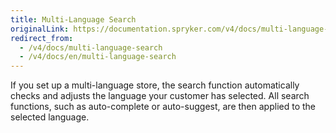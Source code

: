 ```yaml
---
title: Multi-Language Search
originalLink: https://documentation.spryker.com/v4/docs/multi-language-search
redirect_from:
  - /v4/docs/multi-language-search
  - /v4/docs/en/multi-language-search
---
```


If you set up a multi-language store, the search function automatically checks and adjusts the language your customer has selected. All search functions, such as auto-complete or auto-suggest, are then applied to the selected language.

